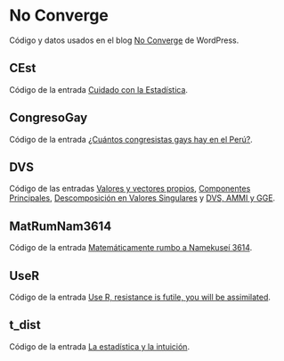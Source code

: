 No Converge
===========
Código y datos usados en el blog [No Converge](http://reyzaguirre.wordpress.com/) de WordPress.

CEst
----
Código de la entrada [Cuidado con la Estadística](https://reyzaguirre.wordpress.com/2015/02/13/cuidado-con-la-estadistica/).

CongresoGay
-----------
Código de la entrada [¿Cuántos congresistas gays hay en el Perú?](https://reyzaguirre.wordpress.com/2014/05/18/cuantos-congresistas-gay-hay-en-el-peru/).

DVS
---
Código de las entradas [Valores y vectores propios](https://reyzaguirre.wordpress.com/2014/01/28/valores-y-vectores-propios/),
[Componentes Principales](https://reyzaguirre.wordpress.com/2014/02/03/componentes-principales/),
[Descomposición en Valores Singulares](https://reyzaguirre.wordpress.com/2014/02/10/descomposicion-de-valor-singular/) y
[DVS, AMMI y GGE](https://reyzaguirre.wordpress.com/2014/02/17/dvs-ammi-y-gge/).

MatRumNam3614
-------------
Código de la entrada [Matemáticamente rumbo a Namekuseí 3614](https://reyzaguirre.wordpress.com/2013/09/09/matematicamente-rumbo-a-namekusei-3614/).

UseR
----
Código de la entrada [Use R, resistance is futile, you will be assimilated](https://reyzaguirre.wordpress.com/2013/12/18/use-r-resistance-is-futile-you-will-be-assimilated-2/).

t_dist
------
Código de la entrada [La estadística y la intuición](https://reyzaguirre.wordpress.com/2014/04/01/la-estadistica-y-la-intuicion/).


